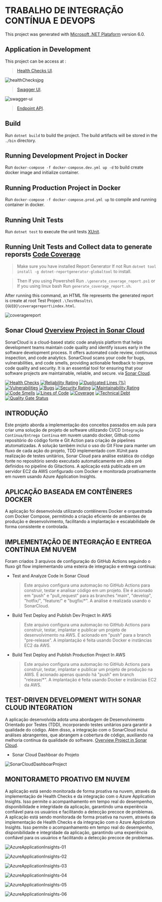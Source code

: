# TRABALHO DE INTEGRAÇÃO CONTÍNUA E DEVOPS

This project was generated with [Microsoft .NET Plataform](https://github.com/dotnet) version 6.0.

## Application in Development

This project can be access at :

   > [Health Checks UI](http://alexfariakof.com:42536/healthchecks-ui).

![healthChecksjpg](https://github.com/alexfariakof/Infnet_DevOps_23E3_3_Docker_Project_CI/assets/42475620/47f09ba6-9020-4f28-93a6-d7d329dea7a8)

   > [Swagger UI](http://alexfariakof.com:42536/swagger).

![swagger-ui](https://github.com/alexfariakof/Infnet_DevOps_23E3_3_Docker_Project_CI/assets/42475620/6b1f2338-5d6a-478b-bb9d-ce3be5554710)

   > [Endpoint API](http://alexfariakof.com:42536/WeatherForecast).

## Build

Run `dotnet build` to build the project. The build artifacts will be stored in the `./bin` directory.

## Running Development Project in Docker

Run `docker-compose -f docker-compose.dev.yml up -d` to build create docker image and initialize container.

## Running Production Project in Docker

Run `docker-compose -f docker-compose.prod.yml up` to compile and running container in docker.

## Running Unit Tests

Run `dotnet test` to execute the unit tests [XUnit](https://github.com/xunit/xunit).

## Running Unit Tests and Collect data to generate reporsts [Code Coverage](https://learn.microsoft.com/pt-br/dotnet/core/testing/unit-testing-code-coverage?tabs=windows)

   > Make sure you have installed Report Generator If not Run `dotnet tool install -g dotnet-reportgenerator-globaltool` to install.

   > Then If you using Powershell Run `.\generate_coverage_report.ps1` or If you using linux bash Run `generate_coverage_report.sh`.

After running this command, an HTML file represents the generated report is create at root Test Project `.\TestResults\{GUID}\coveragereport\index.html`.

![coveragereport](https://github.com/alexfariakof/Infnet_DevOps_23E3_3_Docker_Project_CI/assets/42475620/57e9a43d-b6aa-44d0-9798-eb67d451480c)

## Sonar Cloud [Overview Project in Sonar Cloud](https://sonarcloud.io/project/overview?id=alexfariakof_Infnet_DevOps_23E3_3_Docker_Project_CI)

SonarCloud is a cloud-based static code analysis platform that helps development teams maintain code quality and identify issues early in the software development process. It offers automated code review, continuous inspection, and code analytics. SonarCloud scans your code for bugs, vulnerabilities, and code smells, providing actionable feedback to improve code quality and security. It is an essential tool for ensuring that your software projects are maintainable, reliable, and secure. via [Sonar Cloud](https://sonarcloud.io/).

[![Health Checks](https://sonarcloud.io/api/project_badges/measure?project=alexfariakof_Infnet_DevOps_23E3_3_Docker_Project_CI&metric=reliability_rating)](http://alexfariakof.com:42537/healthchecks-ui#/healthchecks) [![Reliability Rating](https://sonarcloud.io/api/project_badges/measure?project=alexfariakof_Infnet_DevOps_23E3_3_Docker_Project_CI&metric=reliability_rating)](https://sonarcloud.io/summary/new_code?id=alexfariakof_Infnet_DevOps_23E3_3_Docker_Project_CI) [![Duplicated Lines (%)](https://sonarcloud.io/api/project_badges/measure?project=alexfariakof_Infnet_DevOps_23E3_3_Docker_Project_CI&metric=duplicated_lines_density)](https://sonarcloud.io/summary/new_code?id=alexfariakof_Infnet_DevOps_23E3_3_Docker_Project_CI) [![Vulnerabilities](https://sonarcloud.io/api/project_badges/measure?project=alexfariakof_Infnet_DevOps_23E3_3_Docker_Project_CI&metric=vulnerabilities)](https://sonarcloud.io/summary/new_code?id=alexfariakof_Infnet_DevOps_23E3_3_Docker_Project_CI) [![Bugs](https://sonarcloud.io/api/project_badges/measure?project=alexfariakof_Infnet_DevOps_23E3_3_Docker_Project_CI&metric=bugs)](https://sonarcloud.io/summary/new_code?id=alexfariakof_Infnet_DevOps_23E3_3_Docker_Project_CI) [![Security Rating](https://sonarcloud.io/api/project_badges/measure?project=alexfariakof_Infnet_DevOps_23E3_3_Docker_Project_CI&metric=security_rating)](https://sonarcloud.io/summary/new_code?id=alexfariakof_Infnet_DevOps_23E3_3_Docker_Project_CI) [![Maintainability Rating](https://sonarcloud.io/api/project_badges/measure?project=alexfariakof_Infnet_DevOps_23E3_3_Docker_Project_CI&metric=sqale_rating)](https://sonarcloud.io/summary/new_code?id=alexfariakof_Infnet_DevOps_23E3_3_Docker_Project_CI) [![Code Smells](https://sonarcloud.io/api/project_badges/measure?project=alexfariakof_Infnet_DevOps_23E3_3_Docker_Project_CI&metric=code_smells)](https://sonarcloud.io/summary/new_code?id=alexfariakof_Infnet_DevOps_23E3_3_Docker_Project_CI) [![Lines of Code](https://sonarcloud.io/api/project_badges/measure?project=alexfariakof_Infnet_DevOps_23E3_3_Docker_Project_CI&metric=ncloc)](https://sonarcloud.io/summary/new_code?id=alexfariakof_Infnet_DevOps_23E3_3_Docker_Project_CI) [![Coverage](https://sonarcloud.io/api/project_badges/measure?project=alexfariakof_Infnet_DevOps_23E3_3_Docker_Project_CI&metric=coverage)](https://sonarcloud.io/summary/new_code?id=alexfariakof_Infnet_DevOps_23E3_3_Docker_Project_CI) [![Technical Debt](https://sonarcloud.io/api/project_badges/measure?project=alexfariakof_Infnet_DevOps_23E3_3_Docker_Project_CI&metric=sqale_index)](https://sonarcloud.io/summary/new_code?id=alexfariakof_Infnet_DevOps_23E3_3_Docker_Project_CI) [![Quality Gate Status](https://sonarcloud.io/api/project_badges/measure?project=alexfariakof_Infnet_DevOps_23E3_3_Docker_Project_CI&metric=alert_status)](https://sonarcloud.io/summary/new_code?id=alexfariakof_Infnet_DevOps_23E3_3_Docker_Project_CI)

## INTRODUÇÃO

Este projeto aborda a implementação dos conceitos passados em aula para criar uma solução de projeto de software utilizando CI/CD `Integração Contínua/Entrega Contínua`  em nuvem usando docker, Github como repositório do código fonte e Git Action para criação de pipelines atutomatizadas. A solução também inclui o uso do Git Flow para manter um fluxo de cada ação do projeto, TDD implementado com XUnit para realização de testes unitários, Sonar Cloud para análise estática do código fonte no repositório sendo executado automaticamente em Jobs pré definidos no pipeline do Gitactions. A aplicação está publicada em um servidor EC2 da AWS configurado com Docker e monitorada proativamente em nuvem usando Azure Application Insights.

## APLICAÇÃO BASEADA EM CONTÊINERES DOCKER

A aplicação foi desenvolvida utilizando contêineres Docker e orquestrada com Docker Compose, permitindo a criação eficiente de ambientes de produção e desenvolvimento, facilitando a implantação e escalabilidade de forma consistente e controlada.

## IMPLEMENTAÇÃO DE INTEGRAÇÃO E ENTREGA CONTÍNUA EM NUVEM

Foram criados 3 arquivos de configuração do GitHub Actions seguindo o fluxo git flow implementando uma esteira de integração e entrega contínua:
   - Test and Analyze Code In Sonar Cloud
     > Este arquivo configura uma automação no GitHub Actions para construir, testar e analisar código em um projeto. Ele é acionado em "push" e "pull_request" para as branches "main", "develop", "hotfix/", "feature/" e "bugfix/*". A análise é realizada usando o SonarCloud.  

   - Build Test Deploy and Publish Dev Project In AWS
     > Este arquivo configura uma automação no GitHub Actions para construir, testar, implantar e publicar um projeto de desenvolvimento na AWS. É acionado em "push" para a branch "pre-release". A implantação é feita usando Docker e instâncias EC2 da AWS.    

   - Build Test Deploy and Publish Production Project In AWS        
     > Este arquivo configura uma automação no GitHub Actions para construir, testar, implantar e publicar um projeto de produção na AWS. É acionado apenas quando há "push" em branch "release/*". A implantação é feita usando Docker e instâncias EC2 da AWS.

## TEST-DRIVEN DEVELOPMENT WITH SONAR CLOUD INTEGRATION

A aplicação desenvolvida adota uma abordagem de Desenvolvimento Orientado por Testes (TDD), incorporando testes unitários para garantir a qualidade do código. Além disso, a integração com o SonarCloud inclui análises abrangentes, que abrangem a cobertura de código, auxiliando na melhoria contínua da qualidade do software. [Overview Project in Sonar Cloud](https://sonarcloud.io/project/overview?id=alexfariakof_Infnet_DevOps_23E3_3_Docker_Project_CI).

   - Sonar Cloud Dashboar do Projeto
     
![SonarCloudDashboarProject](https://github.com/alexfariakof/Infnet_DevOps_23E3_3_Docker_Project_CI/assets/42475620/231e891c-3add-4876-8a23-09fb98488985)

## MONITORAMETO PROATIVO EM NUVEM

A aplicação está sendo monitorada de forma proativa na nuvem, através da implementação de Health Checks e da integração com o Azure Application Insights. Isso permite o acompanhamento em tempo real do desempenho, disponibilidade e integridade da aplicação, garantindo uma experiência confiável para os usuários e facilitando a detecção precoce de problemas.
A aplicação está sendo monitorada de forma proativa na nuvem, através da implementação de Health Checks e da integração com o Azure Application Insights. Isso permite o acompanhamento em tempo real do desempenho, disponibilidade e integridade da aplicação, garantindo uma experiência confiável para os usuários e facilitando a detecção precoce de problemas.

![AzureApplicationInsights-01](https://github.com/alexfariakof/Infnet_DevOps_23E3_3_Docker_Project_CI/assets/42475620/325e8691-0145-480a-95ec-bf2b65ee19cc)

![AzureApplicationInsights-02](https://github.com/alexfariakof/Infnet_DevOps_23E3_3_Docker_Project_CI/assets/42475620/5f2f0924-574d-4edc-9b87-f6ee5d8d0717)

![AzureApplicationInsights-03](https://github.com/alexfariakof/Infnet_DevOps_23E3_3_Docker_Project_CI/assets/42475620/c8f78e69-ed7f-48ff-ab47-beaac7cc6b56)

![AzureApplicationInsights-04](https://github.com/alexfariakof/Infnet_DevOps_23E3_3_Docker_Project_CI/assets/42475620/5383f44e-a514-424d-be07-83be53a4d776)

![AzureApplicationInsights-05](https://github.com/alexfariakof/Infnet_DevOps_23E3_3_Docker_Project_CI/assets/42475620/7d76d75f-5bfe-46fa-ac98-f05886e49229)

![AzureApplicationInsights-06](https://github.com/alexfariakof/Infnet_DevOps_23E3_3_Docker_Project_CI/assets/42475620/bcf2ab33-44d8-4cc2-85e7-8461106a7085)
